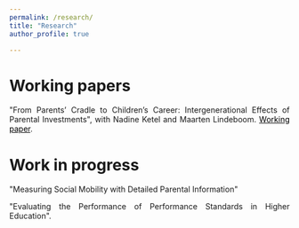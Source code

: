 ```yaml
---
permalink: /research/
title: "Research"
author_profile: true

---
```


<p align="justify">  

</p>

# Working papers

<p align="justify"> 
"From Parents’ Cradle to Children’s Career: Intergenerational Effects of Parental Investments", with Nadine Ketel and Maarten Lindeboom.  
<a href="https://sanderdevries.github.io/birthOrderPoster.pdf" style="color: black;">Working paper</a>.

# Work in progress

<p align="justify"> 
"Measuring Social Mobility with Detailed Parental Information"

<p align="justify"> 
"Evaluating the Performance of Performance Standards in Higher Education". 


